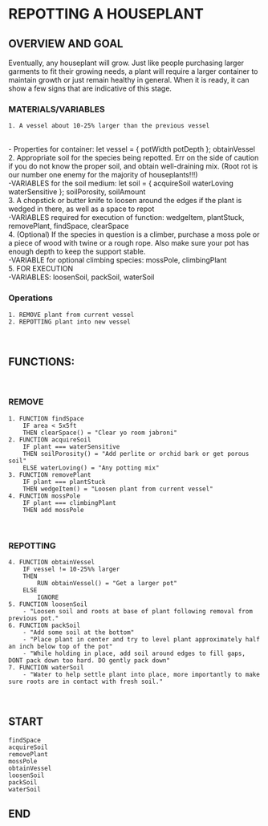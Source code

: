# REPOTTING A HOUSEPLANT

## OVERVIEW AND GOAL

Eventually, any houseplant will grow. Just like people purchasing larger garments to fit their growing needs, a plant will require a larger container to maintain growth or just remain healthy in general. When it is ready, it can show a few signs that are indicative of this stage.
<br>

### MATERIALS/VARIABLES
    1. A vessel about 10-25% larger than the previous vessel
<br>
        - Properties for container: let vessel = {
            potWidth
            potDepth
        };
        obtainVessel
<br>
    2. Appropriate soil for the species being repotted. Err on the side of caution if you do not know the proper soil, and obtain well-draining mix. (Root rot is our number one enemy for the majority of houseplants!!!)
<br>
        -VARIABLES for the soil medium: let soil = { 
            acquireSoil
            waterLoving
            waterSensitive
        };
        soilPorosity, soilAmount
<br>
    3. A chopstick or butter knife to loosen around the edges if the plant is wedged in there, as well as a space to repot
<br>
        -VARIABLES required for execution of function: wedgeItem, plantStuck, removePlant, findSpace, clearSpace
<br>
    4. (Optional) If the species in question is a climber, purchase a moss pole or a piece of wood with twine or a rough rope. Also make sure your pot has enough depth to keep the support stable.
<br> 
        -VARIABLE for optional climbing species: mossPole, climbingPlant
<br>
    5. FOR EXECUTION
<br>
        -VARIABLES: loosenSoil, packSoil, waterSoil
<br>

### Operations
    1. REMOVE plant from current vessel
    2. REPOTTING plant into new vessel
<br>

## FUNCTIONS:
<br>

### REMOVE
    1. FUNCTION findSpace
        IF area < 5x5ft 
        THEN clearSpace() = "Clear yo room jabroni"
    2. FUNCTION acquireSoil
        IF plant === waterSensitive
        THEN soilPorosity() = "Add perlite or orchid bark or get porous soil"
        ELSE waterLoving() = "Any potting mix"
    3. FUNCTION removePlant
        IF plant === plantStuck
        THEN wedgeItem() = "Loosen plant from current vessel"
    4. FUNCTION mossPole
        IF plant === climbingPlant
        THEN add mossPole
<br>

### REPOTTING
    4. FUNCTION obtainVessel
        IF vessel != 10-25%% larger
        THEN 
            RUN obtainVessel() = "Get a larger pot"
        ELSE
            IGNORE
    5. FUNCTION loosenSoil 
        - "Loosen soil and roots at base of plant following removal from previous pot."
    6. FUNCTION packSoil
        - "Add some soil at the bottom"
        - "Place plant in center and try to level plant approximately half an inch below top of the pot"
        - "While holding in place, add soil around edges to fill gaps, DONT pack down too hard. DO gently pack down"
    7. FUNCTION waterSoil
        - "Water to help settle plant into place, more importantly to make sure roots are in contact with fresh soil."
<br>

## START
    findSpace
    acquireSoil
    removePlant
    mossPole
    obtainVessel
    loosenSoil
    packSoil
    waterSoil
## END